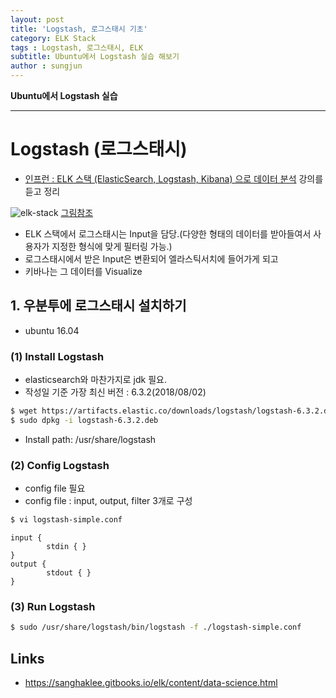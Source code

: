 ```yaml
---
layout: post
title: 'Logstash, 로그스태시 기초'
category: ELK Stack
tags : Logstash, 로그스태시, ELK
subtitle: Ubuntu에서 Logstash 실습 해보기
author : sungjun
---
```


**Ubuntu에서 Logstash 실습** 

---

# Logstash (로그스태시)
- [인프런 : ELK 스택 (ElasticSearch, Logstash, Kibana) 으로 데이터 분석](https://www.inflearn.com/course/elk-%EC%8A%A4%ED%83%9D-%EB%8D%B0%EC%9D%B4%ED%84%B0-%EB%B6%84%EC%84%9D/) 강의를 듣고 정리

![elk-stack](/assets/images/usingimages/kibana/elk-stack.png) [그림참조](https://sanghaklee.gitbooks.io/elk/content/data-science.html)
- ELK 스택에서 로그스태시는 Input을 담당.(다양한 형태의 데이터를 받아들여서 사용자가 지정한 형식에 맞게 필터링 가능.)
- 로그스태시에서 받은 Input은 변환되어 엘라스틱서치에 들어가게 되고 
- 키바나는 그 데이터를 Visualize

## 1. 우분투에 로그스태시 설치하기
- ubuntu 16.04

### (1) Install Logstash
- elasticsearch와 마찬가지로 jdk 필요.
- 작성일 기준 가장 최신 버전 : 6.3.2(2018/08/02) 

```bash
$ wget https://artifacts.elastic.co/downloads/logstash/logstash-6.3.2.deb
$ sudo dpkg -i logstash-6.3.2.deb
```

- Install path: /usr/share/logstash

### (2) Config Logstash
- config file 필요
- config file : input, output, filter 3개로 구성

```bash
$ vi logstash-simple.conf
```

```shell
input {
        stdin { }
}
output {
        stdout { }
}
```

### (3) Run Logstash
```bash
$ sudo /usr/share/logstash/bin/logstash -f ./logstash-simple.conf
```

## Links 
- <https://sanghaklee.gitbooks.io/elk/content/data-science.html>